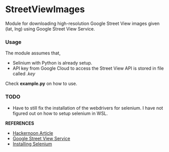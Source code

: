 # StreetViewImages
Module for downloading high-resolution Google Street View images given (lat, lng) using Google Street View Service. 


### Usage
The module assumes that, 
- Selinium with Python is already setup.
- API key from Google Cloud to access the Street View API is stored in file called *.key*

Check **example.py** on how to use. 

### TODO
- Have to still fix the installation of the webdrivers for selenium. I have not figured out on how to setup selenium in WSL. 


**REFERENCES**
- [Hackernoon Article](https://hackernoon.com/using-google-street-view-photos-as-wallpapers-a-how-to-guide-g11b3yc1)
- [Google Street View Service](https://developers.google.com/maps/documentation/javascript/streetview)
- [Installing Selenium](https://selenium-python.readthedocs.io/installation.html) 
